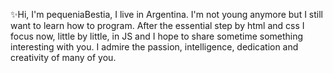 ✨Hi, I'm pequeniaBestia, I live in Argentina. I'm not young anymore but I still want to learn how to program. 
After the essential step by html and css I focus now, little by little, in JS and I hope to share sometime something interesting with you. 
I admire the passion, intelligence, dedication and creativity of many of you. 

<!---
pequeniaBestia/pequeniaBestia is a ✨ special ✨ repository because its `README.md` (this file) appears on your GitHub profile.
You can click the Preview link to take a look at your changes.
--->
